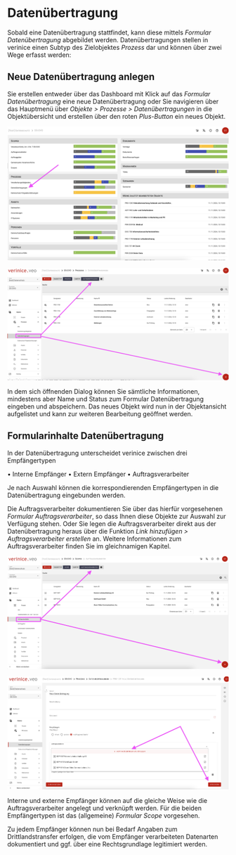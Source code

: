 <!-- © 2024 The Project Contributors - see AUTHORS.txt -->
# Datenübertragung

Sobald eine Datenübertragung stattfindet, kann diese mittels *Formular Datenübertragung* abgebildet werden. Datenübertragungen stellen in verinice einen Subtyp des Zielobjektes *Prozess* dar und können über zwei Wege erfasst werden:

## Neue Datenübertragung anlegen

Sie erstellen entweder über das Dashboard mit Klick auf das *Formular Datenübertragung* eine neue Datenübertragung oder Sie navigieren über das Hauptmenü über *Objekte > Prozesse > Datenübertragungen* in die Objektübersicht und erstellen über den roten *Plus-Button* ein neues Objekt.

![Datenübertragung](/assets/domain-ds-gvo/Bild13.png)

![Datenübertragung](/assets/domain-ds-gvo/Bild13a.png)

In dem sich öffnenden Dialog können Sie sämtliche Informationen, mindestens aber Name und Status zum Formular Datenübertragung eingeben und abspeichern.
Das neues Objekt wird nun in der Objektansicht aufgelistet und kann zur weiteren Bearbeitung geöffnet werden.

## Formularinhalte Datenübertragung

In der Datenübertragung unterscheidet verinice zwischen drei Empfängertypen

• Interne Empfänger
• Extern Empfänger 
• Auftragsverarbeiter

Je nach Auswahl können die korrespondierenden Empfängertypen in die Datenübertragung eingebunden werden.

Die Auftragsverarbeiter dokumentieren Sie über das hierfür vorgesehenen *Formular Auftragsverarbeiter*, so dass Ihnen diese Objekte zur Auswahl zur Verfügung stehen. Oder Sie legen die Auftragsverarbeiter direkt aus der Datenübertragung heraus über die Funktion *Link hinzufügen > Auftragsverarbeiter erstellen* an.
Weitere Informationen zum Auftragsverarbeiter finden Sie im gleichnamigen Kapitel.

![Datenübertragung](/assets/domain-ds-gvo/Bild14.png)

![Datenübertragung](/assets/domain-ds-gvo/Bild14a.png)

Interne und externe Empfänger können auf die gleiche Weise wie die Auftragsverarbeiter angelegt und verknüpft werden. Für die beiden Empfängertypen ist das (allgemeine) *Formular Scope* vorgesehen.

Zu jedem Empfänger können nun bei Bedarf Angaben zum Drittlandstransfer erfolgen, die vom Empfänger verarbeiteten Datenarten dokumentiert und ggf. über eine Rechtsgrundlage legitimiert werden.
